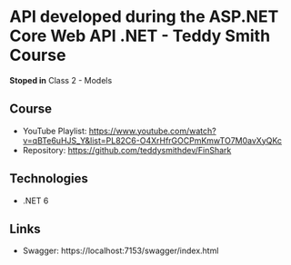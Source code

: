 # API developed during the ASP.NET Core Web API .NET - Teddy Smith Course

**Stoped in** Class 2 - Models

## Course

- YouTube Playlist: https://www.youtube.com/watch?v=qBTe6uHJS_Y&list=PL82C6-O4XrHfrGOCPmKmwTO7M0avXyQKc
- Repository: https://github.com/teddysmithdev/FinShark

## Technologies

- .NET 6

## Links

- Swagger: https://localhost:7153/swagger/index.html